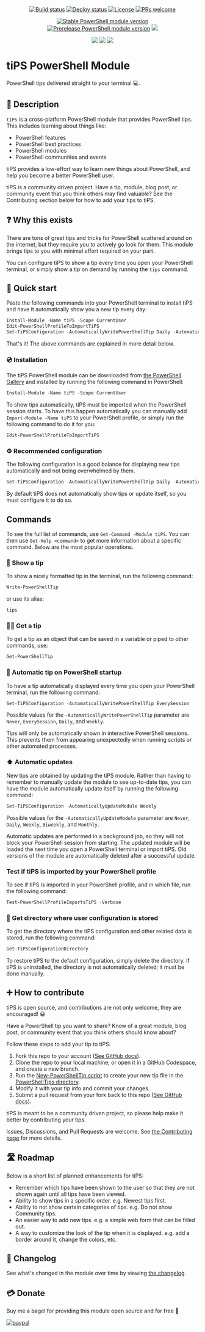 <p align="center">
  <a href="https://github.com/deadlydog/PowerShell.tiPS/actions/workflows/build-and-test-powershell-module.yml"><img alt="Build status" src="https://github.com/deadlydog/PowerShell.tiPS/actions/workflows/build-and-test-powershell-module.yml/badge.svg"></a>
  <a href="https://github.com/deadlydog/PowerShell.tiPS/actions/workflows/deploy-powershell-module.yml"><img alt="Deploy status" src="https://github.com/deadlydog/PowerShell.tiPS/actions/workflows/deploy-powershell-module.yml/badge.svg"></a>
  <a href="https://github.com/deadlydog/PowerShell.tiPS/blob/main/License.md"><img alt="License" src="https://img.shields.io/github/license/deadlydog/PowerShell.tiPS.svg"></a>
  <a href="https://github.com/deadlydog/PowerShell.tiPS/blob/main/docs/Contributing.md"><img alt="PRs welcome" src="https://img.shields.io/badge/PRs-welcome-brightgreen.svg"></a>
</p>

<p align="center">
  <a href="https://www.powershellgallery.com/packages/tiPS"><img alt="Stable PowerShell module version" src="https://img.shields.io/powershellgallery/v/tiPS.svg"></a>
  <a href="https://www.powershellgallery.com/packages/tiPS"><img alt="Prerelease PowerShell module version" src="https://img.shields.io/powershellgallery/vpre/tiPS.svg?include_prereleases&label=powershell%20gallery%20prerelease&colorB=yellow"></a>
  <a href="https://www.powershellgallery.com/packages/tiPS"><img src="https://img.shields.io/powershellgallery/dt/tiPS.svg"></a>
</p>

<p align="center">
  <img src="https://img.shields.io/powershellgallery/p/tiPS.svg">
  <img src="https://img.shields.io/github/languages/top/deadlydog/PowerShell.tiPS.svg">
  <img src="https://img.shields.io/github/languages/code-size/deadlydog/PowerShell.tiPS.svg">
</p>

# tiPS PowerShell Module

PowerShell tips delivered straight to your terminal 💻.

## 💬 Description

`tiPS` is a cross-platform PowerShell module that provides PowerShell tips.
This includes learning about things like:

- PowerShell features
- PowerShell best practices
- PowerShell modules
- PowerShell communities and events

tiPS provides a low-effort way to learn new things about PowerShell, and help you become a better PowerShell user.

tiPS is a community driven project.
Have a tip, module, blog post, or community event that you think others may find valuable?
See the Contributing section below for how to add your tips to tiPS.

## ❓ Why this exists

There are tons of great tips and tricks for PowerShell scattered around on the internet, but they require you to actively go look for them.
This module brings tips to you with minimal effort required on your part.

You can configure tiPS to show a tip every time you open your PowerShell terminal, or simply show a tip on demand by running the `tips` command.

## 🚀 Quick start

Paste the following commands into your PowerShell terminal to install tiPS and have it automatically show you a new tip every day:

```powershell
Install-Module -Name tiPS -Scope CurrentUser
Edit-PowerShellProfileToImportTiPS
Set-TiPSConfiguration -AutomaticallyWritePowerShellTip Daily -AutomaticallyUpdateModule Weekly
```

That's it! The above commands are explained in more detail below.

### 💿 Installation

The tiPS PowerShell module can be downloaded from [the PowerShell Gallery](https://www.powershellgallery.com/packages/tiPS) and installed by running the following command in PowerShell:

```powershell
Install-Module -Name tiPS -Scope CurrentUser
```

To show tips automatically, tiPS must be imported when the PowerShell session starts.
To have this happen automatically you can manually add `Import-Module -Name tiPS` to your PowerShell profile, or simply run the following command to do it for you:

```powershell
Edit-PowerShellProfileToImportTiPS
```

### ⚙ Recommended configuration

The following configuration is a good balance for displaying new tips automatically and not being overwhelmed by them.

```powershell
Set-TiPSConfiguration -AutomaticallyWritePowerShellTip Daily -AutomaticallyUpdateModule Weekly
```

By default tiPS does not automatically show tips or update itself, so you must configure it to do so.

## Commands

To see the full list of commands, use `Get-Command -Module tiPS`.
You can then use `Get-Help <command>` to get more information about a specific command.
Below are the most popular operations.

### 📰 Show a tip

To show a nicely formatted tip in the terminal, run the following command:

```powershell
Write-PowerShellTip
```

or use its alias:

```powershell
tips
```

### 💁‍♂️ Get a tip

To get a tip as an object that can be saved in a variable or piped to other commands, use:

```powershell
Get-PowerShellTip
```

### 🤖 Automatic tip on PowerShell startup

To have a tip automatically displayed every time you open your PowerShell terminal, run the following command:

```powershell
Set-TiPSConfiguration -AutomaticallyWritePowerShellTip EverySession
```

Possible values for the `-AutomaticallyWritePowerShellTip` parameter are `Never`, `EverySession`, `Daily`, and `Weekly`.

Tips will only be automatically shown in interactive PowerShell sessions.
This prevents them from appearing unexpectedly when running scripts or other automated processes.

### ⬆ Automatic updates

New tips are obtained by updating the tiPS module.
Rather than having to remember to manually update the module to see up-to-date tips, you can have the module automatically update itself by running the following command:

```powershell
Set-TiPSConfiguration -AutomaticallyUpdateModule Weekly
```

Possible values for the `-AutomaticallyUpdateModule` parameter are `Never`, `Daily`, `Weekly`, `Biweekly`, and `Monthly`.

Automatic updates are performed in a background job, so they will not block your PowerShell session from starting.
The updated module will be loaded the next time you open a PowerShell terminal or import tiPS.
Old versions of the module are automatically deleted after a successful update.

### Test if tiPS is imported by your PowerShell profile

To see if tiPS is imported in your PowerShell profile, and in which file, run the following command:

```powershell
Test-PowerShellProfileImportsTiPS -Verbose
```

### 📁 Get directory where user configuration is stored

To get the directory where the tiPS configuration and other related data is stored, run the following command:

```powershell
Get-TiPSConfigurationDirectory
```

To restore tiPS to the default configuration, simply delete the directory.
If tiPS is uninstalled, the directory is not automatically deleted; it must be done manually.

## ➕ How to contribute

tiPS is open source, and contributions are not only welcome, they are encouraged! 😀

Have a PowerShell tip you want to share?
Know of a great module, blog post, or community event that you think others should know about?

Follow these steps to add your tip to tiPS:

1. Fork this repo to your account ([See GitHub docs](https://docs.github.com/en/get-started/quickstart/fork-a-repo)).
1. Clone the repo to your local machine, or open it in a GitHub Codespace, and create a new branch.
1. Run the [New-PowerShellTip script](/tools/New-PowerShellTip.ps1) to create your new tip file in the [PowerShellTips directory](/src/PowerShellTips/).
1. Modify it with your tip info and commit your changes.
1. Submit a pull request from your fork back to this repo ([See GitHub docs](https://docs.github.com/en/pull-requests/collaborating-with-pull-requests/proposing-changes-to-your-work-with-pull-requests/creating-a-pull-request-from-a-fork)).

tiPS is meant to be a community driven project, so please help make it better by contributing your tips.

Issues, Discussions, and Pull Requests are welcome.
See [the Contributing page](/docs/Contributing.md) for more details.

## 🛣 Roadmap

Below is a short list of planned enhancements for tiPS:

- Remember which tips have been shown to the user so that they are not shown again until all tips have been viewed.
- Ability to show tips in a specific order. e.g. Newest tips first.
- Ability to not show certain categories of tips. e.g. Do not show Community tips.
- An easier way to add new tips. e.g. a simple web form that can be filled out.
- A way to customize the look of the tip when it is displayed. e.g. add a border around it, change the colors, etc.

## 📃 Changelog

See what's changed in the module over time by viewing [the changelog](Changelog.md).

## 💳 Donate

Buy me a bagel for providing this module open source and for free 🙂

[![paypal](https://www.paypalobjects.com/en_US/i/btn/btn_donateCC_LG.gif)](https://www.paypal.com/cgi-bin/webscr?cmd=_s-xclick&hosted_button_id=JV6M4PKNLFQNQ)
